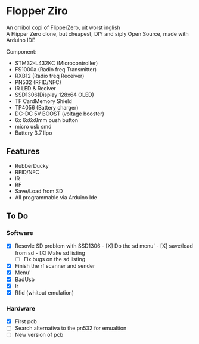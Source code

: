 
# Flopper Ziro

An orribol copi of FlipperZero, uit worst inglish<br>
A Flipper Zero clone, but cheapest, DIY and siply Open Source, made with Arduino IDE

Component:
- STM32-L432KC (Microcontroller) 
- FS1000a (Radio freq Transmitter) 
- RXB12 (Radio freq Receiver) 
- PN532 (RFID/NFC) 
- IR LED & Reciver 
- SSD1306(Display 128x64 OLED) 
- TF CardMemory Shield 
- TP4056 (Battery charger) 
- DC-DC 5V BOOST (voltage booster) 
- 6x 6x6x8mm push button 
- micro usb smd 
- Battery 3.7 lipo


## Features

- RubberDucky
- RFID/NFC
- IR
- RF
- Save/Load from SD
- All programmable via Arduino Ide

## To Do
### Software
- [X]    Resovle SD problem with SSD1306
    - [X]    Do the sd menu'
    - [X]    save/load from sd
    - [X]    Make sd listing
        - [ ]    Fix bugs on the sd listing 
- [X]    Finish the rf scanner and sender
- [X]   Menu'
- [X]   BadUsb
- [X]   Ir
- [X]   Rfid (whitout emulation)

### Hardware
- [X]   First pcb
- [ ]   Search alternativa to the pn532 for emualtion
- [ ]   New version of pcb
